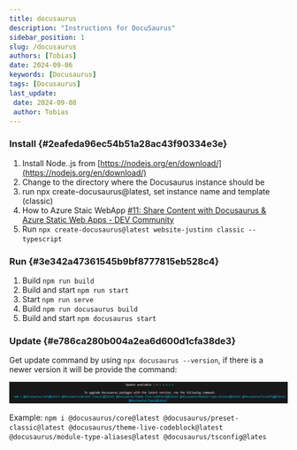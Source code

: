 ```yaml
---
title: docusaurus
description: "Instructions for DocuSaurus"
sidebar_position: 1
slug: /docusaurus
authors: [Tobias]
date: 2024-09-06
keywords: [Docusaurus]
tags: [Docusaurus]
last_update: 
 date: 2024-09-08
 author: Tobias
---
```




### Install {#2eafeda96ec54b51a28ac43f90334e3e}


1. Install Node..js from [https://nodejs.org/en/download/](https://nodejs.org/en/download/)
2. Change to the directory where the Docusaurus instance should be
3. run npx create-docusaurus@latest, set instance name and template (classic)
4. How to Azure Staic WebApp
[#11: Share Content with Docusaurus & Azure Static Web Apps - DEV Community](https://dev.to/azure/11-share-content-with-docusaurus-azure-static-web-apps-30hc)
5. Run `npx create-docusaurus@latest website-justinn classic --typescript`



### Run {#3e342a47361545b9bf8777815eb528c4}


1. Build  `npm run build`
2. Build and start `npm run start`
3. Start `npm run serve`
4. Build `npm run docusaurus build`
5. Build and start `npm docusaurus start`



### Update {#e786ca280b004a2ea6d600d1cfa38de3}


Get update command by using `npx docusaurus --version`, if there is a newer version it will be provide the command:


![](./docusaurus.bcbe9f7b-bf19-40c3-933c-498c376bfd99.png)


Example:
`npm i @docusaurus/core@latest @docusaurus/preset-classic@latest @docusaurus/theme-live-codeblock@latest @docusaurus/module-type-aliases@latest @docusaurus/tsconfig@lates`

